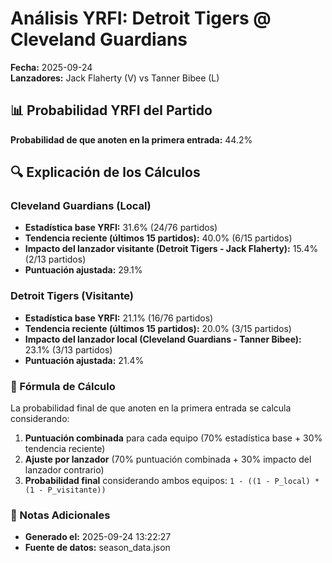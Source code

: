 # Análisis YRFI: Detroit Tigers @ Cleveland Guardians

**Fecha:** 2025-09-24  
**Lanzadores:** Jack Flaherty (V) vs Tanner Bibee (L)

## 📊 Probabilidad YRFI del Partido

**Probabilidad de que anoten en la primera entrada:** 44.2%

## 🔍 Explicación de los Cálculos

### Cleveland Guardians (Local)
- **Estadística base YRFI:** 31.6% (24/76 partidos)
- **Tendencia reciente (últimos 15 partidos):** 40.0% (6/15 partidos)
- **Impacto del lanzador visitante (Detroit Tigers - Jack Flaherty):** 15.4% (2/13 partidos)
- **Puntuación ajustada:** 29.1%

### Detroit Tigers (Visitante)
- **Estadística base YRFI:** 21.1% (16/76 partidos)
- **Tendencia reciente (últimos 15 partidos):** 20.0% (3/15 partidos)
- **Impacto del lanzador local (Cleveland Guardians - Tanner Bibee):** 23.1% (3/13 partidos)
- **Puntuación ajustada:** 21.4%

### 📝 Fórmula de Cálculo

La probabilidad final de que anoten en la primera entrada se calcula considerando:
1. **Puntuación combinada** para cada equipo (70% estadística base + 30% tendencia reciente)
2. **Ajuste por lanzador** (70% puntuación combinada + 30% impacto del lanzador contrario)
3. **Probabilidad final** considerando ambos equipos: `1 - ((1 - P_local) * (1 - P_visitante))`

### 📌 Notas Adicionales

- **Generado el:** 2025-09-24 13:22:27
- **Fuente de datos:** season_data.json
